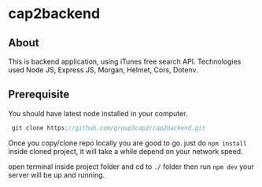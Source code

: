 # cap2backend

## About
This is backend application, using iTunes free search API. Technologies used Node JS, Express JS, Morgan, Helmet, Cors, Dotenv.

## Prerequisite 
You should have latest node installed in your computer.

``` javascript 
 git clone https://github.com/group3cap2/cap2backend.git
````

Once you copy/clone repo locally you are good to go. just do ```npm install``` inside cloned project, it will take a while depend on your network speed.

open terminal inside project folder and cd to ```./``` folder then run ```npm dev``` your server will be up and running.
